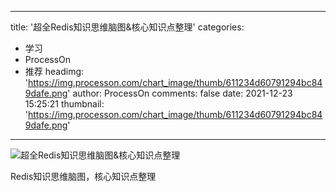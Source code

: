 
---
title: '超全Redis知识思维脑图&核心知识点整理'
categories: 
 - 学习
 - ProcessOn
 - 推荐
headimg: 'https://img.processon.com/chart_image/thumb/611234d60791294bc849dafe.png'
author: ProcessOn
comments: false
date: 2021-12-23 15:25:21
thumbnail: 'https://img.processon.com/chart_image/thumb/611234d60791294bc849dafe.png'
---

<div>   
<img class="thumb" alt="超全Redis知识思维脑图&核心知识点整理" src="https://img.processon.com/chart_image/thumb/611234d60791294bc849dafe.png" referrerpolicy="no-referrer">
<p>Redis知识思维脑图，核心知识点整理</p>  
</div>
            